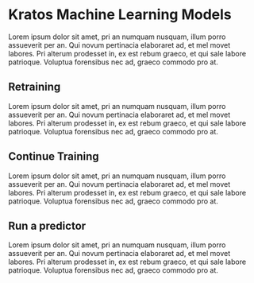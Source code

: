 # Kratos Machine Learning Models

Lorem ipsum dolor sit amet, pri an numquam nusquam, illum porro assueverit per an. Qui novum pertinacia elaboraret ad, et mel movet labores. Pri alterum prodesset in, ex est rebum graeco, et qui sale labore patrioque. Voluptua forensibus nec ad, graeco commodo pro at.

## Retraining

Lorem ipsum dolor sit amet, pri an numquam nusquam, illum porro assueverit per an. Qui novum pertinacia elaboraret ad, et mel movet labores. Pri alterum prodesset in, ex est rebum graeco, et qui sale labore patrioque. Voluptua forensibus nec ad, graeco commodo pro at.

## Continue Training

Lorem ipsum dolor sit amet, pri an numquam nusquam, illum porro assueverit per an. Qui novum pertinacia elaboraret ad, et mel movet labores. Pri alterum prodesset in, ex est rebum graeco, et qui sale labore patrioque. Voluptua forensibus nec ad, graeco commodo pro at.

## Run a predictor

Lorem ipsum dolor sit amet, pri an numquam nusquam, illum porro assueverit per an. Qui novum pertinacia elaboraret ad, et mel movet labores. Pri alterum prodesset in, ex est rebum graeco, et qui sale labore patrioque. Voluptua forensibus nec ad, graeco commodo pro at.
